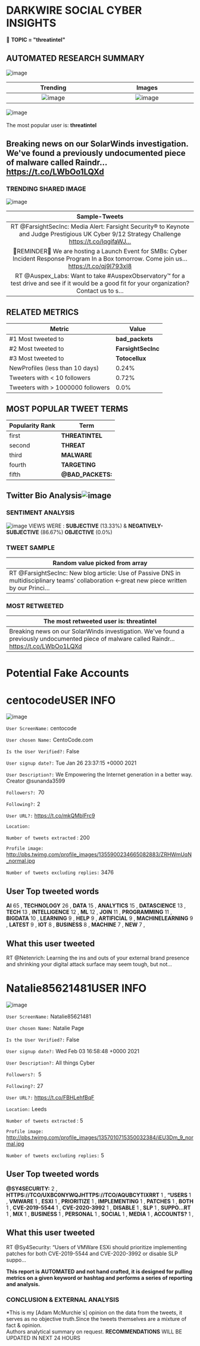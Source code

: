 # DARKWIRE SOCIAL CYBER INSIGHTS 
&#x1F34E; **TOPIC = "threatintel"**

## AUTOMATED RESEARCH SUMMARY
  ![image](darkLogo.png)   

|  Trending  |   Images | 
:-------------------------:|:-------------------------:
|  ![image](assets/threatintel/imageFile1.jpg)     <img width=200/> | ![image](assets/threatintel/imageFile2.jpg) <img width=200/> |   
 
 
![image](assets/threatintel/TWEETS.png)
<br></br>
The most popular user is: **threatintel**  
 

## Breaking news on our SolarWinds investigation. We've found a previously undocumented piece of malware called Raindr… https://t.co/LWbOo1LQXd 

  




### TRENDING SHARED IMAGE

![image](assets/threatintel/twitterPostedImage.png)



|                **Sample-Tweets**        |
| :-------------: |
| RT @FarsightSecInc: Media Alert: Farsight Security® to Keynote and Judge Prestigious UK Cyber 9/12 Strategy Challenge https://t.co/IqgifaWJ… |
| 🚨REMINDER🚨 We are hosting a Launch Event for SMBs: Cyber Incident Response Program In a Box tomorrow. Come join us… https://t.co/qj9l793xI8 |
| RT @Auspex_Labs: Want to take #AuspexObservatory™ for a test drive and see if it would be a good fit for your organization? Contact us to s… |

## RELATED METRICS<br>
| Metric | Value |
| ------------- | ------------- |
| #1 Most tweeted to  | **bad_packets** |
| #2 Most tweeted to  | **FarsightSecInc** |
| #3 Most tweeted to  | **Totocellux** |
| NewProfiles (less than 10 days) | 0.24%  |
| Tweeters with < 10 followers  | 0.72%|
| Tweeters with > 1000000 followers  | 0.0%  |



## MOST POPULAR TWEET TERMS 


| Popularity Rank  | Term |
| ------------- | ------------- |
| first  | **THREATINTEL**  |
| second  | **THREAT**  |
| third  | **MALWARE** |
| fourth  | **TARGETING**  |
| fifth  | **@BAD_PACKETS:**  |


## Twitter Bio Analysis![image](assets/threatintel/BIO.png)
### SENTIMENT ANALYSIS
![image](assets/threatintel/sentiment.png)
VIEWS WERE : **SUBJECTIVE**  (13.33%) & **NEGATIVELY-SUBJECTIVE** (86.67%) **OBJECTIVE** (0.0%)

### TWEET SAMPLE 
| Random value picked from array |
| ------------- |
|RT @FarsightSecInc: New blog article: Use of Passive DNS in multidisciplinary teams’ collaboration  &lt;-great new piece written by our Princi… |

### MOST RETWEETED 

| The most retweeted user is: **threatintel**  |
| ------------- |
| Breaking news on our SolarWinds investigation. We've found a previously undocumented piece of malware called Raindr… https://t.co/LWbOo1LQXd |

# Potential Fake Accounts
 
# centocodeUSER INFO
![image](http://pbs.twimg.com/profile_images/1355900234665082883/ZRHWmUqN_normal.jpg)
 
`User ScreenName:` centocode 
 
`User chosen Name:` CentoCode.com 
 
`Is the User Verified?:` False 
 
`User signup date?:` Tue Jan 26 23:37:15 +0000 2021 
 
`User Description?:` We Empowering the Internet generation in a better way. Creator @sunanda3599 
 
`Followers?: `70 
 
`Following?:` 2 
 
`User URL?:` https://t.co/mkQMbIFrc9 
 
`Location:`  
 
`Number of tweets extracted`  : 200 
 
`Profile image:` http://pbs.twimg.com/profile_images/1355900234665082883/ZRHWmUqN_normal.jpg 
 
`Number of tweets excluding replies:` 3476 
 

 

 
## User Top tweeted words 
 
**AI** 65 , **TECHNOLOGY** 26 , **DATA** 15 , **ANALYTICS** 15 , **DATASCIENCE** 13 , **TECH** 13 , **INTELLIGENCE** 12 , **ML** 12 , **JOIN** 11 , **PROGRAMMING** 11 , **BIGDATA** 10 , **LEARNING** 9 , **HELP** 9 , **ARTIFICIAL** 9 , **MACHINELEARNING** 9 , **LATEST** 9 , **IOT** 8 , **BUSINESS** 8 , **MACHINE** 7 , **NEW** 7 , 
 
## What this user tweeted
 
RT @Netenrich: Learning the ins and outs of your external brand presence and shrinking your digital attack surface may seem tough, but not…
 
# Natalie85621481USER INFO
![image](http://pbs.twimg.com/profile_images/1357010715350032384/iEU3Dm_9_normal.jpg)
 
`User ScreenName:` Natalie85621481 
 
`User chosen Name:` Natalie Page 
 
`Is the User Verified?:` False 
 
`User signup date?:` Wed Feb 03 16:58:48 +0000 2021 
 
`User Description?:` All things Cyber 
 
`Followers?: `5 
 
`Following?:` 27 
 
`User URL?:` https://t.co/FBHLehfBqF 
 
`Location:` Leeds 
 
`Number of tweets extracted`  : 5 
 
`Profile image:` http://pbs.twimg.com/profile_images/1357010715350032384/iEU3Dm_9_normal.jpg 
 
`Number of tweets excluding replies:` 5 
 

 

 
## User Top tweeted words 
 
**@SY4SECURITY:** 2 , **HTTPS://TCO/UXBC0NYWQJHTTPS://TCO/AQUBCYTIXRRT** 1 , **“USERS** 1 , **VMWARE** 1 , **ESXI** 1 , **PRIORITIZE** 1 , **IMPLEMENTING** 1 , **PATCHES** 1 , **BOTH** 1 , **CVE-2019-5544** 1 , **CVE-2020-3992** 1 , **DISABLE** 1 , **SLP** 1 , **SUPPO…RT** 1 , **MIX** 1 , **BUSINESS** 1 , **PERSONAL** 1 , **SOCIAL** 1 , **MEDIA** 1 , **ACCOUNTS?** 1 , 
 
## What this user tweeted
 
RT @Sy4Security: “Users of VMWare ESXi should prioritize implementing patches for both CVE-2019-5544 and CVE-2020-3992 or disable SLP suppo…
 

<b> This report is AUTOMATED and not hand crafted, it is designed for pulling metrics on a given keyword or hashtag and performs a series of reporting and analysis.</b>  
### CONCLUSION & EXTERNAL ANALYSIS

*This is my [Adam McMurchie`s] opinion on the data from the tweets, it serves as no objective truth.Since the tweets themselves are a mixture of fact & opinion.<br>
Authors analytical summary on request.
**RECOMMENDATIONS** WILL BE UPDATED IN NEXT  24 HOURS <br>